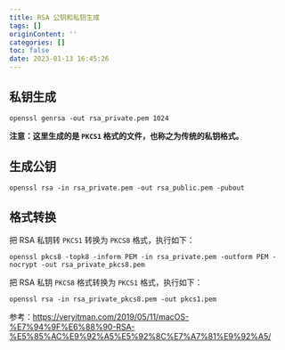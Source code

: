 ```yaml
---
title: RSA 公钥和私钥生成
tags: []
originContent: ''
categories: []
toc: false
date: 2023-01-13 16:45:26
---
```


## 私钥生成

```shell
openssl genrsa -out rsa_private.pem 1024
```

**注意：这里生成的是 `PKCS1` 格式的文件，也称之为传统的私钥格式。**

## 生成公钥

```
openssl rsa -in rsa_private.pem -out rsa_public.pem -pubout
```
## 格式转换

把 RSA 私钥转 `PKCS1` 转换为 `PKCS8` 格式，执行如下：


```
openssl pkcs8 -topk8 -inform PEM -in rsa_private.pem -outform PEM -nocrypt -out rsa_private_pkcs8.pem
```

把 RSA 私钥 `PKCS8` 格式转换为 `PKCS1` 格式，执行如下：


```
openssl rsa -in rsa_private_pkcs8.pem -out pkcs1.pem
```



参考：https://veryitman.com/2019/05/11/macOS-%E7%94%9F%E6%88%90-RSA-%E5%85%AC%E9%92%A5%E5%92%8C%E7%A7%81%E9%92%A5/

